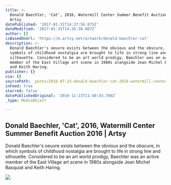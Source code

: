```yaml
---
title: >-
  Donald Baechler, 'Cat', 2016, Watermill Center Summer Benefit Auction 2016 |
  Artsy
datePublished: '2017-01-31T14:27:56.875Z'
dateModified: '2017-01-31T14:26:38.007Z'
author: []
isBasedOnUrl: 'https://m.artsy.net/artwork/donald-baechler-cat'
description: >-
  Donald Baechler's oeuvre exists between the obvious and the obscure, in which
  symbols of childhood nostalgia are brought to life in strong line and
  silhouette. Considered to be an art world prodigy, Baechler was an active
  member of the East Village art scene in 1980s alongside Jean Michel Basquiat
  and Keith Haring.
publisher: {}
via: {}
sourcePath: _posts/2016-07-23-donald-baechler-cat-2016-watermill-center-summer-benefi.md
inFeed: true
starred: false
datePublishedOriginal: '2016-11-23T11:40:43.760Z'
_type: MediaObject

---
```

<article style=""><h1>Donald Baechler, 'Cat', 2016, Watermill Center Summer Benefit Auction 2016 | Artsy</h1><p>Donald Baechler's oeuvre exists between the obvious and the obscure, in which symbols of childhood nostalgia are brought to life in strong line and silhouette. Considered to be an art world prodigy, Baechler was an active member of the East Village art scene in 1980s alongside Jean Michel Basquiat and Keith Haring.</p><img src="https://d32dm0rphc51dk.cloudfront.net/YASNpwvNCK9k-mrgOxfWDA/large.jpg" /></article>